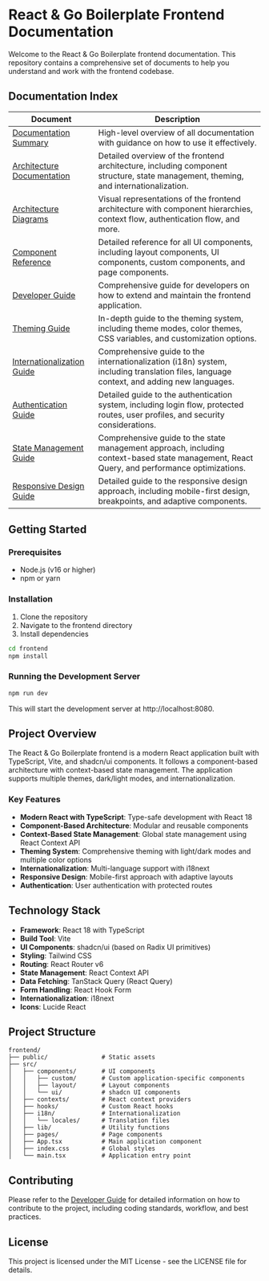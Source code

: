 # React & Go Boilerplate Frontend Documentation

Welcome to the React & Go Boilerplate frontend documentation. This repository contains a comprehensive set of documents to help you understand and work with the frontend codebase.

## Documentation Index

| Document | Description |
|----------|-------------|
| [Documentation Summary](./DOCUMENTATION_SUMMARY.md) | High-level overview of all documentation with guidance on how to use it effectively. |
| [Architecture Documentation](./ARCHITECTURE.md) | Detailed overview of the frontend architecture, including component structure, state management, theming, and internationalization. |
| [Architecture Diagrams](./ARCHITECTURE_DIAGRAM.md) | Visual representations of the frontend architecture with component hierarchies, context flow, authentication flow, and more. |
| [Component Reference](./COMPONENT_REFERENCE.md) | Detailed reference for all UI components, including layout components, UI components, custom components, and page components. |
| [Developer Guide](./DEVELOPER_GUIDE.md) | Comprehensive guide for developers on how to extend and maintain the frontend application. |
| [Theming Guide](./THEMING_GUIDE.md) | In-depth guide to the theming system, including theme modes, color themes, CSS variables, and customization options. |
| [Internationalization Guide](./I18N_GUIDE.md) | Comprehensive guide to the internationalization (i18n) system, including translation files, language context, and adding new languages. |
| [Authentication Guide](./AUTH_GUIDE.md) | Detailed guide to the authentication system, including login flow, protected routes, user profiles, and security considerations. |
| [State Management Guide](./STATE_MANAGEMENT_GUIDE.md) | Comprehensive guide to the state management approach, including context-based state management, React Query, and performance optimizations. |
| [Responsive Design Guide](./RESPONSIVE_DESIGN_GUIDE.md) | Detailed guide to the responsive design approach, including mobile-first design, breakpoints, and adaptive components. |

## Getting Started

### Prerequisites

- Node.js (v16 or higher)
- npm or yarn

### Installation

1. Clone the repository
2. Navigate to the frontend directory
3. Install dependencies

```bash
cd frontend
npm install
```

### Running the Development Server

```bash
npm run dev
```

This will start the development server at http://localhost:8080.

## Project Overview

The React & Go Boilerplate frontend is a modern React application built with TypeScript, Vite, and shadcn/ui components. It follows a component-based architecture with context-based state management. The application supports multiple themes, dark/light modes, and internationalization.

### Key Features

- **Modern React with TypeScript**: Type-safe development with React 18
- **Component-Based Architecture**: Modular and reusable components
- **Context-Based State Management**: Global state management using React Context API
- **Theming System**: Comprehensive theming with light/dark modes and multiple color options
- **Internationalization**: Multi-language support with i18next
- **Responsive Design**: Mobile-first approach with adaptive layouts
- **Authentication**: User authentication with protected routes

## Technology Stack

- **Framework**: React 18 with TypeScript
- **Build Tool**: Vite
- **UI Components**: shadcn/ui (based on Radix UI primitives)
- **Styling**: Tailwind CSS
- **Routing**: React Router v6
- **State Management**: React Context API
- **Data Fetching**: TanStack Query (React Query)
- **Form Handling**: React Hook Form
- **Internationalization**: i18next
- **Icons**: Lucide React

## Project Structure

```
frontend/
├── public/               # Static assets
├── src/
│   ├── components/       # UI components
│   │   ├── custom/       # Custom application-specific components
│   │   ├── layout/       # Layout components
│   │   └── ui/           # shadcn UI components
│   ├── contexts/         # React context providers
│   ├── hooks/            # Custom React hooks
│   ├── i18n/             # Internationalization
│   │   └── locales/      # Translation files
│   ├── lib/              # Utility functions
│   ├── pages/            # Page components
│   ├── App.tsx           # Main application component
│   ├── index.css         # Global styles
│   └── main.tsx          # Application entry point
```

## Contributing

Please refer to the [Developer Guide](./DEVELOPER_GUIDE.md) for detailed information on how to contribute to the project, including coding standards, workflow, and best practices.

## License

This project is licensed under the MIT License - see the LICENSE file for details.
